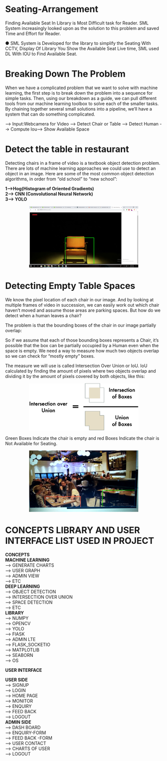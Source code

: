 # Seating-Arrangement

Finding Available Seat In Library is Most Difficult task for Reader. SML System increasingly looked upon as the solution
to this problem and saved Time and Effort for Reader.

● SML System is Developed for the library to simplify the Seating With CCTV, Display Of Library You Show the Available
Seat Live time, SML used DL With IOU to Find Available Seat.

# Breaking Down The Problem

When we have a complicated problem that we want to solve with machine learning, the first step is to break down the problem into a sequence for simple tasks. Then, using our breakdown as a guide, we can pull different tools from our machine learning toolbox to solve each of the smaller tasks. By chaining together several small solutions into a pipeline, we’ll have a system that can do something complicated.


--> Input:Webcamera for Video  -->  Detect Chair or Table --> Detect Human --> Compute Iou--> Show Available Space

# Detect the table in restaurant

 Detecting chairs in a frame of video is a textbook object detection problem. There are lots of machine learning approaches we could use to detect an object in an image. Here are some of the most common object detection algorithms, in order from “old school” to “new school”:

<strong>1-->Hog(Histogram of Oriented Gradients)</br>   2--> CNN (Convolutional Neural Network)</br>  3--> YOLO</br> </strong> 


<p align="center">
  <img src="https://github.com/milanbhadja7932/Seating-Arrangement/blob/master/Screenshot%20(17).png" width="350" alt="accessibility text">
</p>

# Detecting Empty Table Spaces

We know the pixel location of each chair in our image. And by looking at multiple frames of video in succession, we can easily work out which chair haven’t moved and assume those areas are parking spaces. But how do we detect when a human leaves a chair?

The problem is that the bounding boxes of the chair in our image partially overlap:

So if we assume that each of those bounding boxes represents a  Chair, it’s possible that the box can be partially occupied by a Human even when the space is empty. We need a way to measure how much two objects overlap so we can check for “mostly empty” boxes.

The measure we will use is called Intersection Over Union or IoU. IoU calculated by finding the amount of pixels where two objects overlap and dividing it by the amount of pixels covered by both objects, like this:
<p align="center">
  <img src="https://github.com/milanbhadja7932/Seating-Arrangement/blob/master/iou.png" width="350" alt="accessibility text">
</p>

Green Boxes Indicate the chair is empty and red Boxes Indicate the chair is Not Available for Seating.
<p align="center">
  <img src="https://github.com/milanbhadja7932/Seating-Arrangement/blob/master/Screenshot%20(32).png" width="350" alt="accessibility text">
</p>

# CONCEPTS LIBRARY AND USER INTERFACE LIST USED IN PROJECT


<strong>CONCEPTS</br></strong>
   <strong>MACHINE LEARNING</br></strong>
        --> GENERATE CHARTS</br>
        --> USER GRAPH</br>
        --> ADMIN VIEW </br>
        --> ETC</br>
   <strong>DEEP LEARNING</br></strong>
        --> OBJECT DETECTION</br>
        --> INTERSECTION OVER UNION</br>
        --> SPACE DETECTION</br>
        --> ETC</br>
<strong>LIBRARY</br></strong>
    --> NUMPY</br>
    --> OPENCV</br>
    --> YOLO</br>
    --> FlASK</br>
    --> ADMIN LTE</br>
    --> FLASK_SOCKETIO</br>
    --> MATPLOTLIB</br>
    --> SEABORN</br>
    --> OS</br>
   
<strong>USER INTERFACE</br></strong>
  
  <strong>USER SIDE</br></strong>
    --> SIGNUP</br>
    --> LOGIN</br>
    --> HOME PAGE</br>
    --> MONITOR</br>
    --> ENQUIRY</br>
    --> FEED BACK</br>
    --> LOGOUT</br>
 <strong>ADMIN SIDE</br></strong>
    --> DASH BOARD</br>
    --> ENQUIRY-FORM</br>
    --> FEED BACK -FORM</br>
    --> USER CONTACT</br>
    --> CHARTS OF USER</br>
    --> LOGOUT</br>
   


